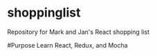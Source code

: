 # shoppinglist
Repository for Mark and Jan's React shopping list

#Purpose
Learn React, Redux, and Mocha
